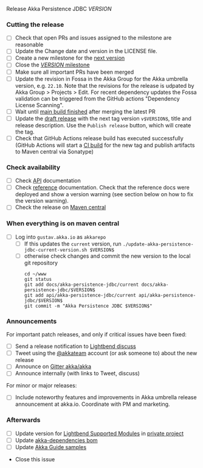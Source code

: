 Release Akka Persistence JDBC $VERSION$

<!--
# Release Train Issue Template for Akka Persistence JDBC

(Liberally copied and adopted from Scala itself https://github.com/scala/scala-dev/blob/b11cd2e4a4431de7867db6b39362bea8fa6650e7/notes/releases/template.md)

For every release, use the `scripts/create-release-issue.sh` to make a copy of this file named after the release, and expand the variables.

Variables to be expanded in this template:
- $VERSION$=???

Key links:
  - akka/akka-persistence-jdbc milestone: https://github.com/akka/akka-peristence-jdbc/milestone/?
-->

### Cutting the release

- [ ] Check that open PRs and issues assigned to the milestone are reasonable
- [ ] Update the Change date and version in the LICENSE file.
- [ ] Create a new milestone for the [next version](https://github.com/akka/akka-persistence-jdbc/milestones)
- [ ] Close the [$VERSION$ milestone](https://github.com/akka/akka-persistence-jdbc/milestones?direction=asc&sort=due_date)
- [ ] Make sure all important PRs have been merged
- [ ] Update the revision in Fossa in the Akka Group for the Akka umbrella version, e.g. `22.10`. Note that the revisions for the release is udpated by Akka Group > Projects > Edit. For recent dependency updates the Fossa validation can be triggered from the GitHub actions "Dependency License Scanning".
- [ ] Wait until [main build finished](https://github.com/akka/akka-persistence-jdbc/actions) after merging the latest PR
- [ ] Update the [draft release](https://github.com/akka/akka-persistence-jdbc/releases) with the next tag version `v$VERSION$`, title and release description. Use the `Publish release` button, which will create the tag.
- [ ] Check that GitHub Actions release build has executed successfully (GitHub Actions will start a [CI build](https://github.com/akka/akka-persistence-jdbc/actions) for the new tag and publish artifacts to Maven central via Sonatype)

### Check availability

- [ ] Check [API](https://doc.akka.io/api/akka-persistence-jdbc/$VERSION$/) documentation
- [ ] Check [reference](https://doc.akka.io/docs/akka-persistence-jdbc/$VERSION$/) documentation. Check that the reference docs were deployed and show a version warning (see section below on how to fix the version warning).
- [ ] Check the release on [Maven central](https://repo1.maven.org/maven2/com/lightbend/akka/akka-persistence-jdbc_2.13/$VERSION$/)

### When everything is on maven central
  - [ ] Log into `gustav.akka.io` as `akkarepo` 
    - [ ] If this updates the `current` version, run `./update-akka-persistence-jdbc-current-version.sh $VERSION$`
    - [ ] otherwise check changes and commit the new version to the local git repository
         ```
         cd ~/www
         git status
         git add docs/akka-persistence-jdbc/current docs/akka-persistence-jdbc/$VERSION$
         git add api/akka-persistence-jdbc/current api/akka-persistence-jdbc/$VERSION$
         git commit -m "Akka Persistence JDBC $VERSION$"
         ```

### Announcements

For important patch releases, and only if critical issues have been fixed:

- [ ] Send a release notification to [Lightbend discuss](https://discuss.akka.io)
- [ ] Tweet using the [@akkateam](https://twitter.com/akkateam/) account (or ask someone to) about the new release
- [ ] Announce on [Gitter akka/akka](https://gitter.im/akka/akka)
- [ ] Announce internally (with links to Tweet, discuss)

For minor or major releases:

- [ ] Include noteworthy features and improvements in Akka umbrella release announcement at akka.io. Coordinate with PM and marketing.

### Afterwards

- [ ] Update version for [Lightbend Supported Modules](https://developer.lightbend.com/docs/lightbend-platform/introduction/getting-help/build-dependencies.html) in [private project](https://github.com/lightbend/lightbend-technology-intro-doc/blob/master/docs/modules/getting-help/examples/build.sbt)
- [ ] Update [akka-dependencies bom](https://github.com/lightbend/akka-dependencies)
- [ ] Update [Akka Guide samples](https://github.com/akka/akka-platform-guide)
- Close this issue
